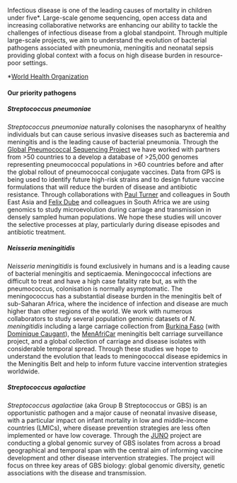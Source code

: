 Infectious disease is one of the leading causes of mortality in children under five*. Large-scale genome sequencing, open access data and increasing collaborative networks are enhancing our ability to tackle the challenges of infectious disease from a global standpoint. Through multiple large-scale projects, we aim to understand the evolution of bacterial pathogens associated with pneumonia, meningitis and neonatal sepsis providing global context with a focus on high disease burden in resource-poor settings.

*[World Health Organization](https://www.who.int/data/gho/data/themes/topics/topic-details/GHO/child-mortality-and-causes-of-death)


#### Our priority pathogens

##### *Streptococcus pneumoniae*
*Streptococcus pneumoniae* naturally colonises the nasopharynx of healthy individuals but can cause serious invasive diseases such as bacteremia and meningitis and is the leading cause of bacterial pneumonia. Through the [Global Pneumococcal Sequencing Project](https://www.pneumogen.net/) we have worked with partners from >50 countries to a develop a database of >25,000 genomes representing pneumococcal populations in >60 countries before and after the global rollout of pneumococcal conjugate vaccines. Data from GPS is being used to identify future high-risk strains and to design future vaccine formulations that will reduce the burden of disease and antibiotic resistance. Through collaborations with [Paul Turner](https://www.tropmedres.ac/team/paul-turner) and colleagues in South East Asia and [Felix Dube](http://www.mcb.uct.ac.za/mcb/people/staff/academic/felix-dube) and colleagues in South Africa we are using genomics to study microevolution during carriage and transmission in densely sampled human populations. We hope these studies will uncover the selective processes at play, particularly during disease episodes and antibiotic treatment.

##### *Neisseria meningitidis*
*Neisseria meningitidis* is found exclusively in humans and is a leading cause of bacterial meningitis and septicaemia. Meningococcal infections are difficult to treat and have a high case fatality rate but, as with the pneumococcus, colonisation is normally asymptomatic. The meningococcus has a substantial disease burden in the meningitis belt of sub-Saharan Africa, where the incidence of infection and disease are much higher than other regions of the world. We work with numerous collaborators to study several population genomic datasets of *N. meningitidis* including a large carriage collection from [Burkina Faso](https://www.ncbi.nlm.nih.gov/pubmed/23914778) (with [Dominique Caugant](http://www.menafrinet.org/en-us/Who/Advisory-Board)), the [MenAfriCar](https://www.thelancet.com/journals/laninf/article/PIIS1473-3099(17)30301-8/fulltext) meningitis belt carriage surveillance project, and a global collection of carriage and disease isolates with considerable temporal spread. Through these studies we hope to understand the evolution that leads to meningococcal disease epidemics in the Meningitis Belt and help to inform future vaccine intervention strategies worldwide.

##### *Streptococcus agalactiae*
*Streptococcus agalactiae* (aka Group B Streptococcus or GBS) is an opportunistic pathogen and a major cause of neonatal invasive disease, with a particular impact on infant mortality in low and middle-income countries (LMICs), where disease prevention strategies are less often implemented or have low coverage. Through the [JUNO](https://www.gbsgen.net/) project are conducting a global genomic survey of GBS isolates from across a broad geographical and temporal span with the central aim of informing vaccine development and other disease intervention strategies. The project will focus on three key areas of GBS biology: global genomic diversity, genetic associations with the disease and transmission.
